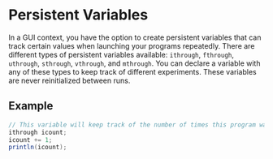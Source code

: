 # Persistent Variables

In a GUI context, you have the option to create persistent variables that can track certain values when launching your programs repeatedly. There are different types of persistent variables available: `ithrough`, `fthrough`, `uthrough`, `sthrough`, `vthrough`, and `mthrough`. You can declare a variable with any of these types to keep track of different experiments. These variables are never reinitialized between runs.

## Example

```java
// This variable will keep track of the number of times this program was run
ithrough icount;
icount += 1;
println(icount);
```